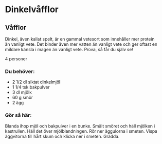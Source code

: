 # Dinkelvåfflor

## Våfflor

Dinkel, även kallat spelt, är en gammal vetesort som innehåller mer protein än vanligt vete. Det binder även mer vatten än vanligt vete och ger oftast en mildare känsla i magen än vanligt vete. Prova, så får du själv se!

4 personer

### Du behöver:
* 2 1/2 dl siktat dinkelmjöl
* 1 1/4 tsk bakpulver
* 3 dl mjölk
* 60 g smör
* 2 ägg

### Gör så här:
Blanda ihop mjöl och bakpulver i en bunke. Smält smöret och häll mjölken i kastrullen. Häll det över mjölblandningen. Rör ner äggulorna i smeten. Vispa äggvitorna till hårt skum och klicka ner i smeten. Grädda.